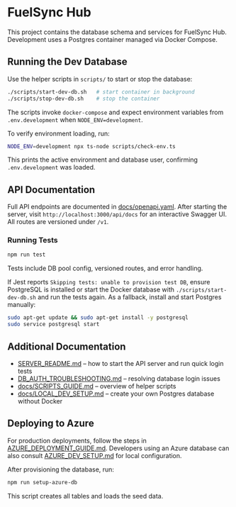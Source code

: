 # FuelSync Hub

This project contains the database schema and services for FuelSync Hub. Development uses a Postgres container managed via Docker Compose.

## Running the Dev Database

Use the helper scripts in `scripts/` to start or stop the database:

```bash
./scripts/start-dev-db.sh   # start container in background
./scripts/stop-dev-db.sh    # stop the container
```

The scripts invoke `docker-compose` and expect environment variables from `.env.development` when `NODE_ENV=development`.

To verify environment loading, run:

```bash
NODE_ENV=development npx ts-node scripts/check-env.ts
```

This prints the active environment and database user, confirming `.env.development` was loaded.


## API Documentation

Full API endpoints are documented in [docs/openapi.yaml](docs/openapi.yaml). After starting the server, visit `http://localhost:3000/api/docs` for an interactive Swagger UI. All routes are versioned under `/v1`.

### Running Tests

```bash
npm run test
```

Tests include DB pool config, versioned routes, and error handling.

If Jest reports `Skipping tests: unable to provision test DB`, ensure PostgreSQL
is installed or start the Docker database with `./scripts/start-dev-db.sh` and
run the tests again. As a fallback, install and start Postgres manually:

```bash
sudo apt-get update && sudo apt-get install -y postgresql
sudo service postgresql start
```

## Additional Documentation

- [SERVER_README.md](SERVER_README.md) – how to start the API server and run quick login tests
- [DB_AUTH_TROUBLESHOOTING.md](DB_AUTH_TROUBLESHOOTING.md) – resolving database login issues
- [docs/SCRIPTS_GUIDE.md](docs/SCRIPTS_GUIDE.md) – overview of helper scripts
- [docs/LOCAL_DEV_SETUP.md](docs/LOCAL_DEV_SETUP.md) – create your own Postgres database without Docker

## Deploying to Azure

For production deployments, follow the steps in [AZURE_DEPLOYMENT_GUIDE.md](docs/AZURE_DEPLOYMENT_GUIDE.md). Developers using an Azure database can also consult [AZURE_DEV_SETUP.md](docs/AZURE_DEV_SETUP.md) for local configuration.

After provisioning the database, run:

```bash
npm run setup-azure-db
```

This script creates all tables and loads the seed data.
